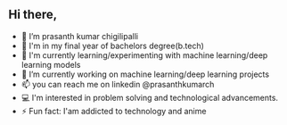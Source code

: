 ## Hi there,
- 👋 I’m prasanth kumar chigilipalli
- 🎒 I'm in my final year of bachelors degree(b.tech)
- 🌱 I'm currently learning/experimenting with machine learning/deep learning models
- 🔭 I’m currently working on machine learning/deep learning projects
- 📫 you can reach me on linkedin @prasanthkumarch
- 💻 I'm interested in problem solving and technological advancements.
- ⚡ Fun fact: I'am addicted to technology and anime
